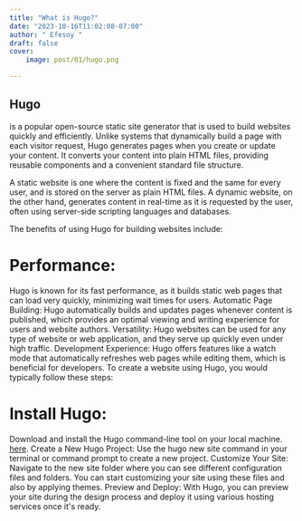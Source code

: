 ```yaml
---
title: "What is Hugo?"
date: "2023-10-16T11:02:08-07:00"
author: " Efesoy "
draft: false
cover:
    image: post/01/hugo.png

---
```


## Hugo 
is a popular open-source static site generator that is used to build websites quickly and efficiently. Unlike systems that dynamically build a page with each visitor request, Hugo generates pages when you create or update your content. It converts your content into plain HTML files, providing reusable components and a convenient standard file structure​​​​​​.

A static website is one where the content is fixed and the same for every user, and is stored on the server as plain HTML files. A dynamic website, on the other hand, generates content in real-time as it is requested by the user, often using server-side scripting languages and databases.

The benefits of using Hugo for building websites include:

# Performance: 
Hugo is known for its fast performance, as it builds static web pages that can load very quickly, minimizing wait times for users​​​​.
Automatic Page Building: Hugo automatically builds and updates pages whenever content is published, which provides an optimal viewing and writing experience for users and website authors​​.
Versatility: Hugo websites can be used for any type of website or web application, and they serve up quickly even under high traffic​​.
Development Experience: Hugo offers features like a watch mode that automatically refreshes web pages while editing them, which is beneficial for developers​​.
To create a website using Hugo, you would typically follow these steps:

# Install Hugo: 
Download and install the Hugo command-line tool on your local machine​​​​. [here](https://gohugo.io/installation/).
Create a New Hugo Project: Use the hugo new site command in your terminal or command prompt to create a new project​​.
Customize Your Site: Navigate to the new site folder where you can see different configuration files and folders. You can start customizing your site using these files and also by applying themes​​.
Preview and Deploy: With Hugo, you can preview your site during the design process and deploy it using various hosting services once it's ready​​.